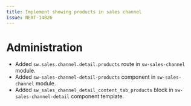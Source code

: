 ```yaml
---
title: Implement showing products in sales channel
issue: NEXT-14826
---
```

# Administration
* Added `sw.sales.channel.detail.products` route in `sw-sales-channel` module.
* Added `sw-sales-channel-detail-products` component in `sw-sales-channel` module.
* Added `sw_sales_channel_detail_content_tab_products` block in `sw-sales-channel-detail` component template.
